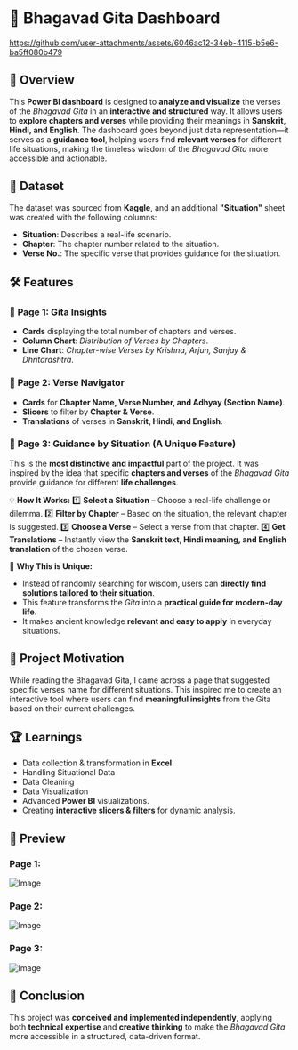 # 📜 Bhagavad Gita Dashboard
https://github.com/user-attachments/assets/6046ac12-34eb-4115-b5e6-ba5ff080b479

## 📌 Overview
This **Power BI dashboard** is designed to **analyze and visualize** the verses of the *Bhagavad Gita* in an **interactive and structured** way. It allows users to **explore chapters and verses** while providing their meanings in **Sanskrit, Hindi, and English**. The dashboard goes beyond just data representation—it serves as a **guidance tool**, helping users find **relevant verses** for different life situations, making the timeless wisdom of the *Bhagavad Gita* more accessible and actionable.

## 📂 Dataset
The dataset was sourced from **Kaggle**, and an additional **"Situation"** sheet was created with the following columns:
- **Situation**: Describes a real-life scenario.
- **Chapter**: The chapter number related to the situation.
- **Verse No.**: The specific verse that provides guidance for the situation.

## 🛠 Features

### 🔹 **Page 1: Gita Insights**
- **Cards** displaying the total number of chapters and verses.
- **Column Chart**: *Distribution of Verses by Chapters*.
- **Line Chart**: *Chapter-wise Verses by Krishna, Arjun, Sanjay & Dhritarashtra*.

### 🔹 **Page 2: Verse Navigator**
- **Cards** for **Chapter Name, Verse Number, and Adhyay (Section Name)**.
- **Slicers** to filter by **Chapter & Verse**.
- **Translations** of verses in **Sanskrit, Hindi, and English**.

### 🔹 **Page 3: Guidance by Situation (A Unique Feature)**
This is the **most distinctive and impactful** part of the project. It was inspired by the idea that specific **chapters and verses** of the *Bhagavad Gita* provide guidance for different **life challenges**. 

💡 **How It Works:**
1️⃣ **Select a Situation** – Choose a real-life challenge or dilemma.
2️⃣ **Filter by Chapter** – Based on the situation, the relevant chapter is suggested.
3️⃣ **Choose a Verse** – Select a verse from that chapter.
4️⃣ **Get Translations** – Instantly view the **Sanskrit text, Hindi meaning, and English translation** of the chosen verse.

🚀 **Why This is Unique:**
- Instead of randomly searching for wisdom, users can **directly find solutions tailored to their situation**.
- This feature transforms the *Gita* into a **practical guide for modern-day life**.
- It makes ancient knowledge **relevant and easy to apply** in everyday situations.

## 🚀 Project Motivation
While reading the Bhagavad Gita, I came across a page that suggested specific verses name for different situations. This inspired me to create an interactive tool where users can find **meaningful insights** from the Gita based on their current challenges.

## 🏆 Learnings
- Data collection & transformation in **Excel**.
- Handling Situational Data
- Data Cleaning
- Data Visualization
- Advanced **Power BI** visualizations.
- Creating **interactive slicers & filters** for dynamic analysis.

## 📸 Preview
### Page 1:
![Image](https://github.com/user-attachments/assets/ceb57ed5-91ed-4ff8-981a-531a765a8f1e)
### Page 2:
![Image](https://github.com/user-attachments/assets/b5c96480-6f3d-4ed6-9a8f-e757beafeb71)
### Page 3:
![Image](https://github.com/user-attachments/assets/dddcbfe8-b087-4eb1-beb8-5559e631fdfe)


## 📜 Conclusion
This project was **conceived and implemented independently**, applying both **technical expertise** and **creative thinking** to make the *Bhagavad Gita* more accessible in a structured, data-driven format.
